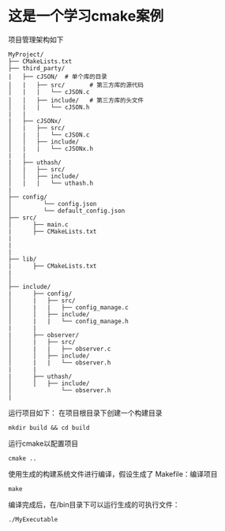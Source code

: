 # 这是一个学习cmake案例

项目管理架构如下
```
MyProject/
├── CMakeLists.txt
├── third_party/
|   ├── cJSON/  # 单个库的目录
│   |   ├── src/       # 第三方库的源代码
│   |   |   └── cJSON.c
│   │   ├── include/   # 第三方库的头文件
│   |   |   └── cJSON.h
|   |
|   ├── cJSONx/  
│   |   ├── src/       
│   |   |   └── cJSON.c
│   │   ├── include/ 
│   |   |   └── cJSONx.h
|   | 
|   ├── uthash/  
│   |   ├── src/       
│   │   ├── include/ 
│   |   |   └── uthash.h
|
├── config/
│         └── config.json
│         └── default_config.json
├── src/
│      ├── main.c
|      ├── CMakeLists.txt
|
|      
|
├── lib/
|      ├── CMakeLists.txt
|
│      
├── include/
|      ├── config/
│      |   ├── src/       
│      |   |   ├── config_manage.c
│      │   ├── include/ 
│      |   |   └── config_manage.h
|      |
|      ├── observer/
│      |   ├── src/       
│      |   |   ├── observer.c
│      │   ├── include/ 
│      |   |   └── observer.h
|      |
|      ├── uthash/       
│      │   ├── include/ 
│              └── observer.h
|                   
```

运行项目如下：
在项目根目录下创建一个构建目录

`mkdir build && cd build`

运行cmake以配置项目

`cmake ..` 

使用生成的构建系统文件进行编译，假设生成了 Makefile：编译项目

`make` 

编译完成后，在/bin目录下可以运行生成的可执行文件：

`./MyExecutable`
